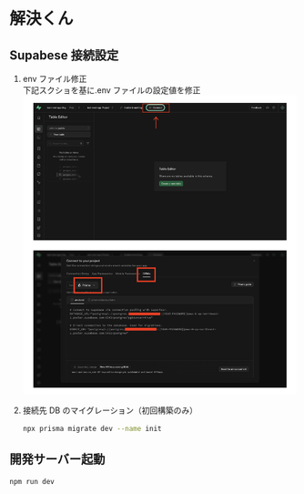 # 解決くん

## Supabese 接続設定

1. env ファイル修正  
   下記スクショを基に.env ファイルの設定値を修正
   ![設定値取得](./docs/assets/supabase_setting.png)

2. 接続先 DB のマイグレーション（初回構築のみ）

   ```bash
   npx prisma migrate dev --name init
   ```

## 開発サーバー起動

```bash
npm run dev
```
